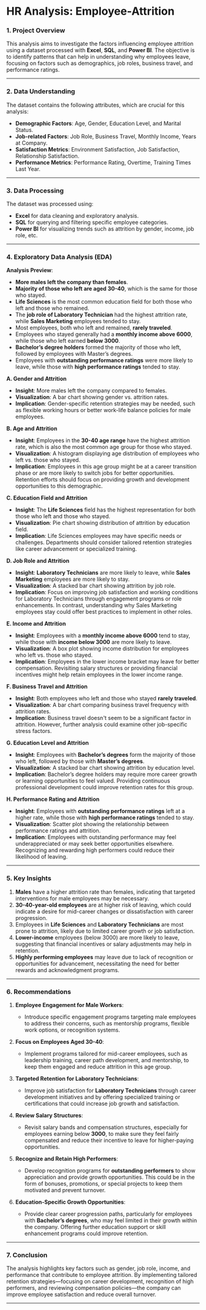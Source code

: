 # HR Analysis: Employee-Attrition

### 1. **Project Overview**
This analysis aims to investigate the factors influencing employee attrition using a dataset processed with **Excel**, **SQL**, and **Power BI**. The objective is to identify patterns that can help in understanding why employees leave, focusing on factors such as demographics, job roles, business travel, and performance ratings.

---

### 2. **Data Understanding**
The dataset contains the following attributes, which are crucial for this analysis:
- **Demographic Factors**: Age, Gender, Education Level, and Marital Status.
- **Job-related Factors**: Job Role, Business Travel, Monthly Income, Years at Company.
- **Satisfaction Metrics**: Environment Satisfaction, Job Satisfaction, Relationship Satisfaction.
- **Performance Metrics**: Performance Rating, Overtime, Training Times Last Year.


---

### 3. **Data Processing**
   The dataset was processed using:
   - **Excel** for data cleaning and exploratory analysis.
   - **SQL** for querying and filtering specific employee categories.
   - **Power BI** for visualizing trends such as attrition by gender, income, job role, etc.

---

### 4. **Exploratory Data Analysis (EDA)**

**Analysis Preview**:
- **More males left the company than females**.
- **Majority of those who left are aged 30-40**, which is the same for those who stayed.
- **Life Sciences** is the most common education field for both those who left and those who remained.
- The **job role of Laboratory Technician** had the highest attrition rate, while **Sales Marketing** employees tended to stay.
- Most employees, both who left and remained, **rarely traveled**.
- Employees who stayed generally had a **monthly income above 6000**, while those who left earned **below 3000**.
- **Bachelor’s degree holders** formed the majority of those who left, followed by employees with Master’s degrees.
- Employees with **outstanding performance ratings** were more likely to leave, while those with **high performance ratings** tended to stay.

**A. Gender and Attrition**
   - **Insight**: More males left the company compared to females.
   - **Visualization**: A bar chart showing gender vs. attrition rates.
   - **Implication**: Gender-specific retention strategies may be needed, such as flexible working hours or better work-life balance policies for male employees.

**B. Age and Attrition**
   - **Insight**: Employees in the **30-40 age range** have the highest attrition rate, which is also the most common age group for those who stayed.
   - **Visualization**: A histogram displaying age distribution of employees who left vs. those who stayed.
   - **Implication**: Employees in this age group might be at a career transition phase or are more likely to switch jobs for better opportunities. Retention efforts should focus on providing growth and development opportunities to this demographic.

 **C. Education Field and Attrition**
   - **Insight**: The **Life Sciences** field has the highest representation for both those who left and those who stayed.
   - **Visualization**: Pie chart showing distribution of attrition by education field.
   - **Implication**: Life Sciences employees may have specific needs or challenges. Departments should consider tailored retention strategies like career advancement or specialized training.

 **D. Job Role and Attrition**
   - **Insight**: **Laboratory Technicians** are more likely to leave, while **Sales Marketing** employees are more likely to stay.
   - **Visualization**: A stacked bar chart showing attrition by job role.
   - **Implication**: Focus on improving job satisfaction and working conditions for Laboratory Technicians through engagement programs or role enhancements. In contrast, understanding why Sales Marketing employees stay could offer best practices to implement in other roles.

 **E. Income and Attrition**
   - **Insight**: Employees with a **monthly income above 6000** tend to stay, while those with **income below 3000** are more likely to leave.
   - **Visualization**: A box plot showing income distribution for employees who left vs. those who stayed.
   - **Implication**: Employees in the lower income bracket may leave for better compensation. Revisiting salary structures or providing financial incentives might help retain employees in the lower income range.

 **F. Business Travel and Attrition**
   - **Insight**: Both employees who left and those who stayed **rarely traveled**.
   - **Visualization**: A bar chart comparing business travel frequency with attrition rates.
   - **Implication**: Business travel doesn't seem to be a significant factor in attrition. However, further analysis could examine other job-specific stress factors.

 **G. Education Level and Attrition**
   - **Insight**: Employees with **Bachelor’s degrees** form the majority of those who left, followed by those with **Master’s degrees**.
   - **Visualization**: A stacked bar chart showing attrition by education level.
   - **Implication**: Bachelor’s degree holders may require more career growth or learning opportunities to feel valued. Providing continuous professional development could improve retention rates for this group.

 **H. Performance Rating and Attrition**
   - **Insight**: Employees with **outstanding performance ratings** left at a higher rate, while those with **high performance ratings** tended to stay.
   - **Visualization**: Scatter plot showing the relationship between performance ratings and attrition.
   - **Implication**: Employees with outstanding performance may feel underappreciated or may seek better opportunities elsewhere. Recognizing and rewarding high performers could reduce their likelihood of leaving.

---

### 5. **Key Insights**
1. **Males** have a higher attrition rate than females, indicating that targeted interventions for male employees may be necessary.
2. **30-40-year-old employees** are at higher risk of leaving, which could indicate a desire for mid-career changes or dissatisfaction with career progression.
3. Employees in **Life Sciences** and **Laboratory Technicians** are most prone to attrition, likely due to limited career growth or job satisfaction.
4. **Lower-income** employees (below 3000) are more likely to leave, suggesting that financial incentives or salary adjustments may help in retention.
5. **Highly performing employees** may leave due to lack of recognition or opportunities for advancement, necessitating the need for better rewards and acknowledgment programs.

---

### 6. **Recommendations**

1. **Employee Engagement for Male Workers**: 
   - Introduce specific engagement programs targeting male employees to address their concerns, such as mentorship programs, flexible work options, or recognition systems.

2. **Focus on Employees Aged 30-40**:
   - Implement programs tailored for mid-career employees, such as leadership training, career path development, and mentorship, to keep them engaged and reduce attrition in this age group.

3. **Targeted Retention for Laboratory Technicians**:
   - Improve job satisfaction for **Laboratory Technicians** through career development initiatives and by offering specialized training or certifications that could increase job growth and satisfaction.

4. **Review Salary Structures**:
   - Revisit salary bands and compensation structures, especially for employees earning below **3000**, to make sure they feel fairly compensated and reduce their incentive to leave for higher-paying opportunities.

5. **Recognize and Retain High Performers**:
   - Develop recognition programs for **outstanding performers** to show appreciation and provide growth opportunities. This could be in the form of bonuses, promotions, or special projects to keep them motivated and prevent turnover.

6. **Education-Specific Growth Opportunities**:
   - Provide clear career progression paths, particularly for employees with **Bachelor’s degrees**, who may feel limited in their growth within the company. Offering further education support or skill enhancement programs could improve retention.

---

### 7. **Conclusion**
The analysis highlights key factors such as gender, job role, income, and performance that contribute to employee attrition. By implementing tailored retention strategies—focusing on career development, recognition of high performers, and reviewing compensation policies—the company can improve employee satisfaction and reduce overall turnover.

---
